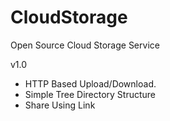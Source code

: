 # CloudStorage
Open Source Cloud Storage Service

v1.0
- HTTP Based Upload/Download.
- Simple Tree Directory Structure
- Share Using Link
